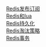 

&emsp; [Redis发布订阅](/docs/microService/Redis/pub.md)  
&emsp; [Redis和lua](/docs/microService/Redis/pub.md)  
&emsp; [Redis持久化](/docs/microService/Redis/Redis持久化.md)  
&emsp; [Redis淘汰策略](/docs/microService/Redis/Redis淘汰.md)  
&emsp; [Redis事务](/docs/microService/Redis/Redis事务.md)  

<!-- 
Redis pipeline
https://mp.weixin.qq.com/s/54n1Q3_Zvyxr9Sj2Fqzhew
-->